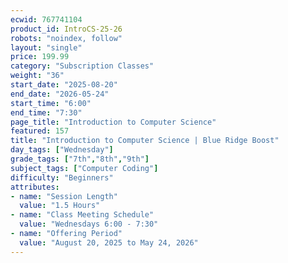 ```yaml
---
ecwid: 767741104
product_id: IntroCS-25-26
robots: "noindex, follow"
layout: "single"
price: 199.99
category: "Subscription Classes"
weight: "36"
start_date: "2025-08-20"
end_date: "2026-05-24"
start_time: "6:00"
end_time: "7:30"
page_title: "Introduction to Computer Science"
featured: 157
title: "Introduction to Computer Science | Blue Ridge Boost"
day_tags: ["Wednesday"]
grade_tags: ["7th","8th","9th"]
subject_tags: ["Computer Coding"]
difficulty: "Beginners"
attributes:
- name: "Session Length"
  value: "1.5 Hours"
- name: "Class Meeting Schedule"
  value: "Wednesdays 6:00 - 7:30"
- name: "Offering Period"
  value: "August 20, 2025 to May 24, 2026"
---
```

